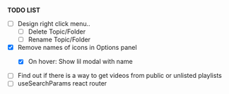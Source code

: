 **TODO LIST**

- [ ] Design right click menu..
  - [ ] Delete Topic/Folder
  - [ ] Rename Topic/Folder
- [X] Remove names of icons in Options panel
  - [X] On hover: Show lil modal with name


- [ ] Find out if there is a way to get videos from public or unlisted playlists
- [ ] useSearchParams react router